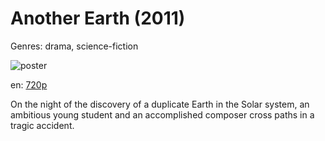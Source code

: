 # Another Earth (2011)

Genres: drama, science-fiction

![poster](http://image.tmdb.org/t/p/w500/qvGJK3lFzpifAdyIupMNdWNX0qr.jpg)

en:
  [720p](magnet:?xt=urn:btih:30E72837F0BE3DAB247A0F7511C138A8A0759FF6&tr=udp://glotorrents.pw:6969/announce&tr=udp://tracker.opentrackr.org:1337/announce&tr=udp://torrent.gresille.org:80/announce&tr=udp://tracker.openbittorrent.com:80&tr=udp://tracker.coppersurfer.tk:6969&tr=udp://tracker.leechers-paradise.org:6969&tr=udp://p4p.arenabg.ch:1337&tr=udp://tracker.internetwarriors.net:1337)
  


On the night of the discovery of a duplicate Earth in the Solar system, an ambitious young student and an accomplished composer cross paths in a tragic accident.